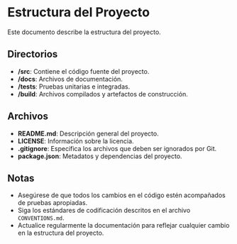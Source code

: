 # Estructura del Proyecto

Este documento describe la estructura del proyecto.

## Directorios

- **/src**: Contiene el código fuente del proyecto.
- **/docs**: Archivos de documentación.
- **/tests**: Pruebas unitarias e integradas.
- **/build**: Archivos compilados y artefactos de construcción.

## Archivos

- **README.md**: Descripción general del proyecto.
- **LICENSE**: Información sobre la licencia.
- **.gitignore**: Especifica los archivos que deben ser ignorados por Git.
- **package.json**: Metadatos y dependencias del proyecto.

## Notas

- Asegúrese de que todos los cambios en el código estén acompañados de pruebas apropiadas.
- Siga los estándares de codificación descritos en el archivo `CONVENTIONS.md`.
- Actualice regularmente la documentación para reflejar cualquier cambio en la estructura del proyecto.
